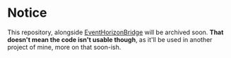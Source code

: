 # Notice

This repository, alongside [EventHorizonBridge](https://github.com/oiimrosabel/EventHorizonBridge) will be archived soon.
**That doesn't mean the code isn't usable though**, as it'll be used in another project of mine, more on that soon-ish.
